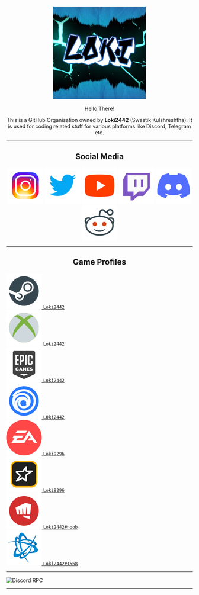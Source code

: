 <div align="Center">

![Loki2442](https://raw.githubusercontent.com/Loki2442/.github/main/profile/icons/Me.png)

Hello There!

This is a GitHub Organisation owned by **Loki2442** (Swastik Kulshreshtha). It is used for coding related stuff for various platforms like Discord, Telegram etc.

<hr>

## Social Media
![[Instagram](https://instagram.com/loki_2442)](https://raw.githubusercontent.com/Loki2442/.github/main/profile/icons/instagram.svg)
![[Twitter](https://twitter.com/loki2442)](https://raw.githubusercontent.com/Loki2442/.github/main/profile/icons/twitter.svg)
![[YouTube](https://www.youtube.com/channel/UC3CoDH7SnpMD9FWaCCut9tQ)](https://raw.githubusercontent.com/Loki2442/.github/main/profile/icons/youtube.svg)
![[Twitch](https://www.twitch.tv/loki_2442)](https://raw.githubusercontent.com/Loki2442/.github/main/profile/icons/twitch.svg)
![[Discord](https://discord.com/channels/@me/600286650509295616)](https://raw.githubusercontent.com/Loki2442/.github/main/profile/icons/discord.svg)
![[Reddit](https://www.reddit.com/user/Loki2442)](https://raw.githubusercontent.com/Loki2442/.github/main/profile/icons/reddit.svg)

<hr>

## Game Profiles

</div>

[![Steam](https://raw.githubusercontent.com/Loki2442/.github/main/profile/icons/steam.svg) `Loki2442`](https://steamcommunity.com/id/loki2442/)<br>
[![Xbox](https://raw.githubusercontent.com/Loki2442/.github/main/profile/icons/xbox.svg) `Loki2442`]()<br>
[![Epic Games](https://raw.githubusercontent.com/Loki2442/.github/main/profile/icons/egs.svg) `Loki2442`]()<br>
[![Ubisoft Connect](https://raw.githubusercontent.com/Loki2442/.github/main/profile/icons/ubisoft.svg) `L0ki2442`]()<br>
[![EA](https://raw.githubusercontent.com/Loki2442/.github/main/profile/icons/ea.svg) `Loki9296`]()<br>
[![Rockstar Games](https://raw.githubusercontent.com/Loki2442/.github/main/profile/icons/rockstar.svg) `Loki9296`](https://socialclub.rockstargames.com/member/Loki9296/)<br>
[![Riot Games](https://raw.githubusercontent.com/Loki2442/.github/main/profile/icons/riot.svg) `Loki2442#noob`]()<br>
[![Battle.net](https://raw.githubusercontent.com/Loki2442/.github/main/profile/icons/battle.svg) `Loki2442#1568`]()<br>

<hr>

![Discord RPC](https://lanyard-profile-readme.vercel.app/api/600286650509295616?hideDiscrim=true&idleMessage=Probably%20AFK)

<hr>
<!-- Images are copyright to their Respective Brands. -->